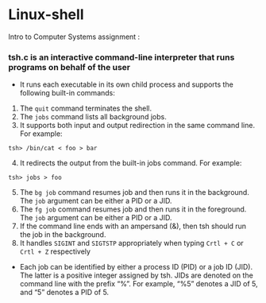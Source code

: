 # Linux-shell

Intro to Computer Systems assignment :



### tsh.c is an interactive command-line interpreter that runs programs on behalf of the user

* It runs each executable in its own child process and supports the following built-in commands:  

1.   The `quit` command terminates the shell.
2.   The `jobs` command lists all background jobs.
3.   It supports both input and output redirection in the same command line. For example:
```
tsh> /bin/cat < foo > bar
```

4.   It redirects the output from the built-in jobs command. For example:
```
tsh> jobs > foo
```
5.   The `bg job` command resumes job  and then runs it in the background. The `job` argument can be either a PID or a JID.
6.   The `fg job` command resumes job and then runs it in the foreground. The `job` argument can be either a PID or a JID.
7.   If the command line ends with an ampersand (&), then tsh should run the job in the background.
8.  It handles `SIGINT` and `SIGTSTP` appropriately when typing `Crtl + C` or `Crtl + Z` respectively

* Each job can be identified by either a process ID (PID) or a job ID (JID). The latter is a positive integer assigned by tsh. JIDs are denoted on the command line with the prefix “%”. For example, “%5” denotes a JID of 5, and “5” denotes a PID of 5.






